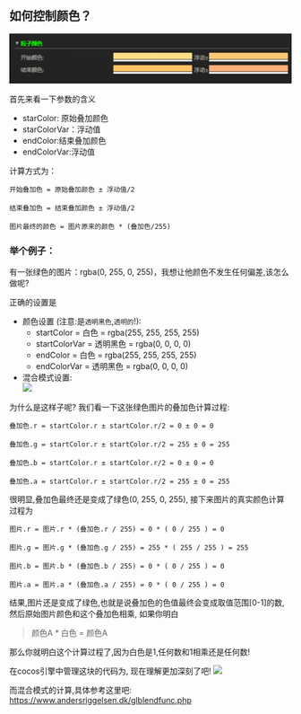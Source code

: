  
## 如何控制颜色？  

![](./color-properties.png)

首先来看一下参数的含义 
- starColor: 原始叠加颜色
- starColorVar：浮动值
- endColor:结束叠加颜色
- endColorVar:浮动值

计算方式为：  
```
开始叠加色 = 原始叠加颜色 ± 浮动值/2

结束叠加色 = 结束叠加颜色 ± 浮动值/2

图片最终的颜色 = 图片原来的颜色 * (叠加色/255)
 ```

### 举个例子：  

有一张绿色的图片：rgba(0, 255, 0, 255)，我想让他颜色不发生任何偏差,该怎么做呢? 

正确的设置是

- 颜色设置 (注意:是`透明黑色`,`透明的`!):
    - startColor = 白色 = rgba(255, 255, 255, 255) 
    - startColorVar = 透明黑色 = rgba(0,   0,   0,   0) 
    - endColor   = 白色 = rgba(255, 255, 255, 255) 
    - endColorVar   = 透明黑色 = rgba(0,   0,   0,   0) 
- 混合模式设置:       
![](ab504dac.png)
 
为什么是这样子呢?
我们看一下这张绿色图片的叠加色计算过程: 

```
叠加色.r = startColor.r ± startColor.r/2 = 0 ± 0 = 0 

叠加色.g = startColor.r ± startColor.r/2 = 255 ± 0 = 255

叠加色.b = startColor.r ± startColor.r/2 = 0 ± 0 = 0

叠加色.a = startColor.r ± startColor.r/2 = 255 ± 0 = 255
```

很明显,叠加色最终还是变成了绿色(0, 255, 0, 255), 接下来图片的真实颜色计算过程为

```
图片.r = 图片.r * (叠加色.r / 255) = 0 * ( 0 / 255 ) = 0

图片.g = 图片.g * (叠加色.g / 255) = 255 * ( 255 / 255 ) = 255

图片.b = 图片.b * (叠加色.b / 255) = 0 * ( 0 / 255 ) = 0

图片.a = 图片.a * (叠加色.a / 255) = 0 * ( 0 / 255 ) = 0
```
结果,图片还是变成了绿色,也就是说叠加色的色值最终会变成取值范围[0-1]的数,然后原始图片颜色和这个叠加色相乘, 如果你明白 

> 颜色A * 白色 = 颜色A

那么你就明白这个计算过程了,因为白色是1,任何数和1相乘还是任何数!

在cocos引擎中管理这块的代码为, 现在理解更加深刻了吧!
![](37998e04.png)

而混合模式的计算,具体参考这里吧: https://www.andersriggelsen.dk/glblendfunc.php